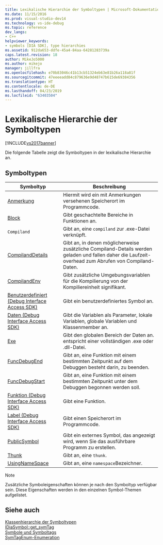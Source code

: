 ```yaml
---
title: Lexikalische Hierarchie der Symboltypen | Microsoft-Dokumentation
ms.date: 11/15/2016
ms.prod: visual-studio-dev14
ms.technology: vs-ide-debug
ms.topic: reference
dev_langs:
- C++
helpviewer_keywords:
- symbols [DIA SDK], type hierarchies
ms.assetid: 912da653-ddfe-45a4-84aa-64281283739a
caps.latest.revision: 18
author: MikeJo5000
ms.author: mikejo
manager: jillfra
ms.openlocfilehash: e70b83046c41b13cb51324eb63e81b26a118a81f
ms.sourcegitcommit: 47eeeeadd84c879636e9d48747b615de69384356
ms.translationtype: HT
ms.contentlocale: de-DE
ms.lasthandoff: 04/23/2019
ms.locfileid: "63403504"
---
```

# <a name="lexical-hierarchy-of-symbol-types"></a>Lexikalische Hierarchie der Symboltypen
[!INCLUDE[vs2017banner](../../includes/vs2017banner.md)]

Die folgende Tabelle zeigt die Symboltypen in der lexikalische Hierarchie an.  
  
## <a name="symbol-types"></a>Symboltypen  
  
|Symboltyp|Beschreibung|  
|-----------------|-----------------|  
|[Anmerkung](../../debugger/debug-interface-access/annotation.md)|Hiermit wird ein mit Anmerkungen versehenen Speicherort im Programmcode.|  
|[Block](../../debugger/debug-interface-access/block.md)|Gibt geschachtelte Bereiche in Funktionen an.|  
|`Compiland`|Gibt an, eine `compiland` zur .exe-Datei verknüpft.|  
|[CompilandDetails](../../debugger/debug-interface-access/compilanddetails.md)|Gibt an, in denen möglicherweise zusätzliche Compiland-Details werden geladen und fallen daher die Laufzeit-overhead zum Abrufen von Compiland-Daten.|  
|[CompilandEnv](../../debugger/debug-interface-access/compilandenv.md)|Gibt zusätzliche Umgebungsvariablen für die Kompilierung von der Kompiliereinheit signifikant.|  
|[Benutzerdefiniert (Debug Interface Access SDK)](../../debugger/debug-interface-access/custom-debug-interface-access-sdk.md)|Gibt ein benutzerdefiniertes Symbol an.|  
|[Daten (Debug Interface Access SDK)](../../debugger/debug-interface-access/data-debug-interface-access-sdk.md)|Gibt die Variablen als Parameter, lokale Variablen, globale Variablen und Klassenmember an.|  
|[Exe](../../debugger/debug-interface-access/exe.md)|Gibt den globalen Bereich der Daten an. entspricht einer vollständigen .exe oder .dll-Datei.|  
|[FuncDebugEnd](../../debugger/debug-interface-access/funcdebugend.md)|Gibt an, eine Funktion mit einem bestimmten Zeitpunkt auf dem Debuggen besteht darin, zu beenden.|  
|[FuncDebugStart](../../debugger/debug-interface-access/funcdebugstart.md)|Gibt an, eine Funktion mit einem bestimmten Zeitpunkt unter dem Debuggen begonnen werden soll.|  
|[Funktion (Debug Interface Access SDK)](../../debugger/debug-interface-access/function-debug-interface-access-sdk.md)|Gibt eine Funktion.|  
|[Label (Debug Interface Access SDK)](../../debugger/debug-interface-access/label-debug-interface-access-sdk.md)|Gibt einen Speicherort im Programmcode.|  
|[PublicSymbol](../../debugger/debug-interface-access/publicsymbol.md)|Gibt ein externes Symbol, das angezeigt wird, wenn Sie das ausführbare Programm zu erstellen.|  
|[Thunk](../../debugger/debug-interface-access/thunk.md)|Gibt an, eine `thunk`.|  
|[UsingNameSpace](../../debugger/debug-interface-access/usingnamespace.md)|Gibt an, eine `namespace`Bezeichner.|  
  
> [!NOTE]
> Zusätzliche Symboleigenschaften können je nach den Symboltyp verfügbar sein. Diese Eigenschaften werden in den einzelnen Symbol-Themen aufgelistet.  
  
## <a name="see-also"></a>Siehe auch  
 [Klassenhierarchie der Symboltypen](../../debugger/debug-interface-access/class-hierarchy-of-symbol-types.md)   
 [IDiaSymbol::get_symTag](../../debugger/debug-interface-access/idiasymbol-get-symtag.md)   
 [Symbole und Symboltags](../../debugger/debug-interface-access/symbols-and-symbol-tags.md)   
 [SymTagEnum-Enumeration](../../debugger/debug-interface-access/symtagenum.md)
